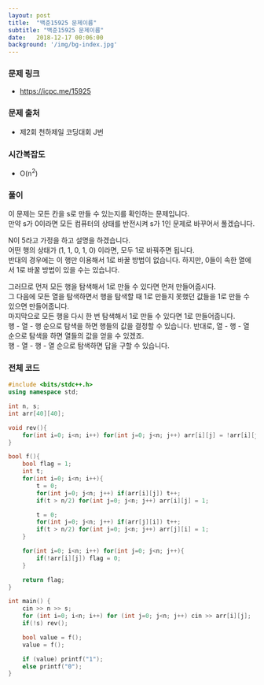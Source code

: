 ```yaml
---
layout: post
title:  "백준15925 문제이름"
subtitle: "백준15925 문제이름"
date:   2018-12-17 00:06:00
background: '/img/bg-index.jpg'
---
```


### 문제 링크
* https://icpc.me/15925

### 문제 출처
* 제2회 천하제일 코딩대회 J번

### 시간복잡도
* O(n<sup>2</sup>)

### 풀이
이 문제는 모든 칸을 s로 만들 수 있는지를 확인하는 문제입니다.<br>
만약 s가 0이라면 모든 컴퓨터의 상태를 반전시켜 s가 1인 문제로 바꾸어서 풀겠습니다.

N이 5라고 가정을 하고 설명을 하겠습니다.<br>
어떤 행의 상태가 (1, 1, 0, 1, 0) 이라면, 모두 1로 바꿔주면 됩니다.<br>
반대의 경우에는 이 행만 이용해서 1로 바꿀 방법이 없습니다. 하지만, 0들이 속한 열에서 1로 바꿀 방법이 있을 수는 있습니다.<br>

그러므로 먼저 모든 행을 탐색해서 1로 만들 수 있다면 먼저 만들어줍시다.<br>
그 다음에 모든 열을 탐색하면서 행을 탐색할 때 1로 만들지 못했던 값들을 1로 만들 수 있으면 만들어줍니다.<br>
마지막으로 모든 행을 다시 한 번 탐색해서 1로 만들 수 있다면 1로 만들어줍니다.<br>
행 - 열 - 행 순으로 탐색을 하면 행들의 값을 결정할 수 있습니다. 반대로, 열 - 행 - 열 순으로 탐색을 하면 열들의 값을 얻을 수 있겠죠.<br>
행 - 열 - 행 - 열 순으로 탐색하면 답을 구할 수 있습니다.

### 전체 코드
```cpp
#include <bits/stdc++.h>
using namespace std;

int n, s;
int arr[40][40];

void rev(){
	for(int i=0; i<n; i++) for(int j=0; j<n; j++) arr[i][j] = !arr[i][j];
}

bool f(){
	bool flag = 1;
	int t;
	for(int i=0; i<n; i++){
		t = 0;
		for(int j=0; j<n; j++) if(arr[i][j]) t++;
		if(t > n/2) for(int j=0; j<n; j++) arr[i][j] = 1;

		t = 0;
		for(int j=0; j<n; j++) if(arr[j][i]) t++;
		if(t > n/2) for(int j=0; j<n; j++) arr[j][i] = 1;
	}

	for(int i=0; i<n; i++) for(int j=0; j<n; j++){
		if(!arr[i][j]) flag = 0;
	}

	return flag;
}

int main() {
	cin >> n >> s;
	for (int i=0; i<n; i++) for (int j=0; j<n; j++)	cin >> arr[i][j];
	if(!s) rev();

	bool value = f();
	value = f();

	if (value) printf("1");
	else printf("0");
}
```

